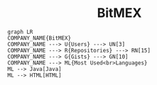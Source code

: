 <h1 align="center">BitMEX</h1>

```mermaid
graph LR
COMPANY_NAME{BitMEX}
COMPANY_NAME ---> U{Users} ---> UN[3]
COMPANY_NAME ---> R{Repositories} ---> RN[15]
COMPANY_NAME ---> G{Gists} ---> GN[10]
COMPANY_NAME ---> ML{Most Used<br>Languages}
ML --> Java[Java]
ML --> HTML[HTML]
```
